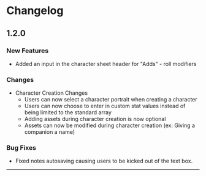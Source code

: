 # Changelog

## 1.2.0

### New Features

- Added an input in the character sheet header for "Adds" - roll modifiers

### Changes

- Character Creation Changes
  - Users can now select a character portrait when creating a character
  - Users can now choose to enter in custom stat values instead of being limited to the standard array
  - Adding assets during character creation is now optional
  - Assets can now be modified during character creation (ex: Giving a companion a name)

### Bug Fixes

- Fixed notes autosaving causing users to be kicked out of the text box.

---
